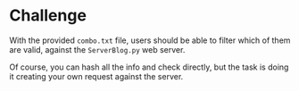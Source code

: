 # Challenge
With the provided `combo.txt` file, users should be able to filter which of them are valid, against the `ServerBlog.py` web server.

Of course, you can hash all the info and check directly, but the task is doing it creating your own request against the server.